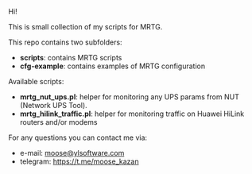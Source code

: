 Hi!

This is small collection of my scripts for MRTG.

This repo contains two subfolders:
- **scripts**: contains MRTG scripts
- **cfg-example**: contains examples of MRTG configuration

Available scripts:
- **mrtg_nut_ups.pl**: helper for monitoring any UPS params from NUT (Network UPS Tool). 
- **mrtg_hilink_traffic.pl**: helper for monitoring traffic on Huawei HiLink routers and/or modems

For any questions you can contact me via:

- e-mail: moose@ylsoftware.com
- telegram: https://t.me/moose_kazan
